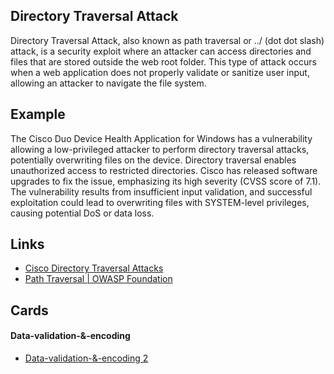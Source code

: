 ## Directory Traversal Attack
Directory Traversal Attack, also known as path traversal or ../ (dot dot slash) attack, is a security exploit where an attacker can access directories and files that are stored outside the web root folder. This type of attack occurs when a web application does not properly validate or sanitize user input, allowing an attacker to navigate the file system.

## Example
The Cisco Duo Device Health Application for Windows has a vulnerability allowing a low-privileged attacker to perform directory traversal attacks, potentially overwriting files on the device. Directory traversal enables unauthorized access to restricted directories. Cisco has released software upgrades to fix the issue, emphasizing its high severity (CVSS score of 7.1). The vulnerability results from insufficient input validation, and successful exploitation could lead to overwriting files with SYSTEM-level privileges, causing potential DoS or data loss.

## Links
- [Cisco Directory Traversal Attacks](https://cybersecuritynews.com/cisco-duo-device-health-app-flaw/)
- [Path Traversal | OWASP Foundation](https://owasp.org/www-community/attacks/Path_Traversal)

## Cards
#### Data-validation-&-encoding
- [Data-validation-&-encoding 2](/cards/VE2)
